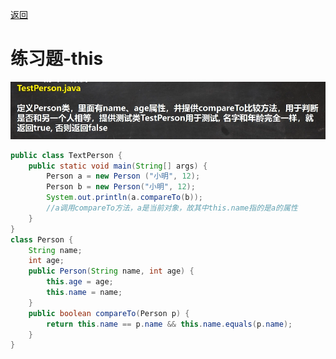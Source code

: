 <meta name="viewport" content="width=device-width, initial-scale=1.0, viewport-fit=cover">

[返回](练习题.md)
# 练习题-this
![alt text](https://raw.githubusercontent.com/Stolorzs/Picgo/master/thisketanglianxi.png)

```java
public class TextPerson {
    public static void main(String[] args) {
        Person a = new Person ("小明", 12);
        Person b = new Person("小明", 12);
        System.out.println(a.compareTo(b));
        //a调用compareTo方法，a是当前对象，故其中this.name指的是a的属性
    }
}
class Person {
    String name;
    int age;
    public Person(String name, int age) {
        this.age = age;
        this.name = name;
    }
    public boolean compareTo(Person p) {
        return this.name == p.name && this.name.equals(p.name);
    }
}

```
